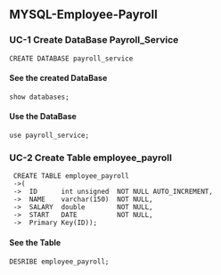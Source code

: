 ## MYSQL-Employee-Payroll
### UC-1 Create DataBase Payroll_Service
```
CREATE DATABASE payroll_service
```
#### See the created DataBase
```
show databases;
```
#### Use the DataBase
```
use payroll_service;
```
### UC-2 Create Table employee_payroll
```
 CREATE TABLE employee_payroll 
 ->( 
 ->  ID      int unsigned  NOT NULL AUTO_INCREMENT,
 ->  NAME    varchar(150)  NOT NULL, 
 ->  SALARY  double        NOT NULL,
 ->  START   DATE          NOT NULL, 
 ->  Primary Key(ID));
```
#### See the Table
```
DESRIBE employee_payroll;
```
